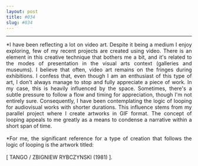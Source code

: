 ```yaml
---
layout: post
title: #034
slug: #034
---
```

---
<p class="description" style="text-align: justify;">
*I have been reflecting a lot on video art. Despite it being a medium I enjoy exploring, few of my recent projects are created using video. There is an element in this creative technique that bothers me a bit, and it's related to the modes of presentation in the visual arts context (galleries and museums). I believe that often, video art remains on the fringes during exhibitions. I confess that, even though I am an enthusiast of this type of art, I don't always manage to stop and fully appreciate a piece of work. In my case, this is heavily influenced by the space. Sometimes, there's a subtle pressure to follow a flow and timing for appreciation, though I'm not entirely sure. Consequently, I have been contemplating the logic of looping for audiovisual works with shorter durations. This influence stems from my parallel project where I create artworks in GIF format. The concept of looping appeals to me greatly as a means to condense a narrative within a short span of time.
<br>
  <br>
*For me, the significant reference for a type of creation that follows the logic of looping is the artwork titled: 
 <br>
  <br> 
[ TANGO / ZBIGNIEW RYBCZYNSKI (1981) ].
<br>
  <br>
